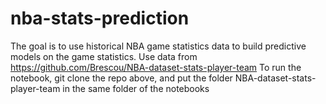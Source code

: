 # nba-stats-prediction
The goal is to use historical NBA game statistics data to build predictive models on the game statistics.
Use data from https://github.com/Brescou/NBA-dataset-stats-player-team
To run the notebook, git clone the repo above, and put the folder NBA-dataset-stats-player-team in the same folder of the notebooks
